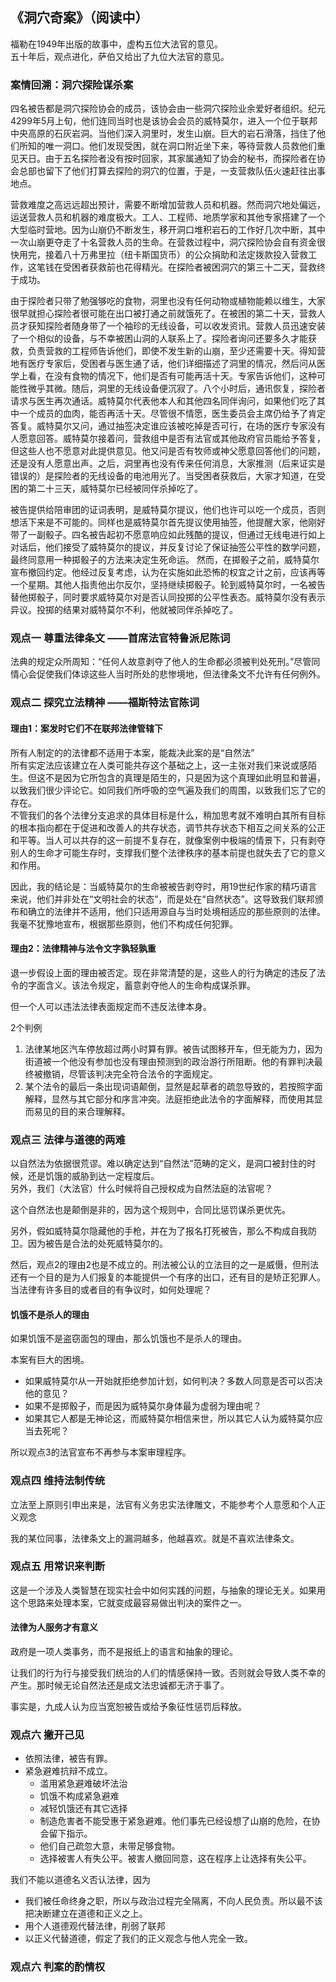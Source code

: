## 《洞穴奇案》（阅读中）
福勒在1949年出版的故事中，虚构五位大法官的意见。  
五十年后，观点进化，萨伯又给出了九位大法官的意见。  

### 案情回溯：洞穴探险谋杀案

四名被告都是洞穴探险协会的成员，该协会由一些洞穴探险业余爱好者组织。纪元4299年5月上旬，他们连同当时也是该协会会员的威特莫尔，进入一个位于联邦中央高原的石灰岩洞。当他们深入洞里时，发生山崩。巨大的岩石滑落，挡住了他们所知的唯一洞口。他们发现受困，就在洞口附近坐下来，等待营救人员救他们重见天日。由于五名探险者没有按时回家，其家属通知了协会的秘书，而探险者在协会总部也留下了他们打算去探险的洞穴的位置，于是，一支营救队伍火速赶往出事地点。  

营救难度之高远远超出预计，需要不断增加营救人员和机器。然而洞穴地处偏远，运送营救人员和机器的难度极大。工人、工程师、地质学家和其他专家搭建了一个大型临时营地。因为山崩仍不断发生，移开洞口堆积岩石的工作好几次中断，其中一次山崩更夺走了十名营救人员的生命。在营救过程中，洞穴探险协会自有资金很快用完，接着八十万弗里拉（纽卡斯国货币）的公众捐助和法定拨款投入营救工作，这笔钱在受困者获救前也花得精光。在探险者被困洞穴的第三十二天，营救终于成功。  

由于探险者只带了勉强够吃的食物，洞里也没有任何动物或植物能赖以维生，大家很早就担心探险者很可能在出口被打通之前就饿死了。在被困的第二十天，营救人员才获知探险者随身带了一个袖珍的无线设备，可以收发资讯。营救人员迅速安装了一个相似的设备，与不幸被困山洞的人联系上了。探险者询问还要多久才能获救，负责营救的工程师告诉他们，即使不发生新的山崩，至少还需要十天。得知营地有医疗专家后，受困者与医生通了话，他们详细描述了洞里的情况，然后问从医学上看，在没有食物的情况下，他们是否有可能再活十天。专家告诉他们，这种可能性微乎其微。随后，洞里的无线设备便沉寂了。八个小时后，通讯恢复，探险者请求与医生再次通话。威特莫尔代表他本人和其他四名同伴询问，如果他们吃了其中一个成员的血肉，能否再活十天。尽管很不情愿，医生委员会主席仍给予了肯定答复。威特莫尔又问，通过抽签决定谁应该被吃掉是否可行，在场的医疗专家没有人愿意回答。威特莫尔接着问，营救组中是否有法官或其他政府官员能给予答复，但这些人也不愿意对此提供意见。他又问是否有牧师或神父愿意回答他们的问题，还是没有人愿意出声。之后，洞里再也没有传来任何消息，大家推测（后来证实是错误的）是探险者的无线设备的电池用光了。当受困者获救后，大家才知道，在受困的第二十三天，威特莫尔已经被同伴杀掉吃了。  

被告提供给陪审团的证词表明，是威特莫尔提议，他们也许可以吃一个成员，否则想活下来是不可能的。同样也是威特莫尔首先提议使用抽签，他提醒大家，他刚好带了一副骰子。四名被告起初不愿意响应如此残酷的提议，但通过无线电进行如上对话后，他们接受了威特莫尔的提议，并反复讨论了保证抽签公平性的数学问题，最终同意用一种掷骰子的方法来决定生死命运。 然而，在掷骰子之前，威特莫尔宣布撤回约定。他经过反复考虑，认为在实施如此恐怖的权宜之计之前，应该再等一个星期。其他人指责他出尔反尔，坚持继续掷骰子。轮到威特莫尔时，一名被告替他掷骰子，同时要求威特莫尔对是否认同投掷的公平性表态。威特莫尔没有表示异议。投掷的结果对威特莫尔不利，他就被同伴杀掉吃了。


### 观点一 尊重法律条文 ——首席法官特鲁派尼陈词

法典的规定众所周知：“任何人故意剥夺了他人的生命都必须被判处死刑。”尽管同情心会促使我们体谅这些人当时所处的悲惨境地，但法律条文不允许有任何例外。


### 观点二 探究立法精神 ——福斯特法官陈词

#### 理由1：案发时它们不在联邦法律管辖下

所有人制定的的法律都不适用于本案，能裁决此案的是“自然法”  
所有实定法应该建立在人类可能共存这个基础之上，这一主张对我们来说或感陌生。但这不是因为它所包含的真理是陌生的，只是因为这个真理如此明显和普遍，以致我们很少评论它。如同我们所呼吸的空气遍及我们的周围，以致我们忘了它的存在。  
不管我们的各个法律分支追求的具体目标是什么，稍加思考就不难明白其所有目标的根本指向都在于促进和改善人的共存状态，调节共存状态下相互之间关系的公正和平等。当人可以共存的这一前提不复存在，就像案例中极端的情景下，只有剥夺别人的生命才可能生存时，支撑我们整个法律秩序的基本前提也就失去了它的意义和作用。

因此，我的结论是：当威特莫尔的生命被被告剥夺时，用19世纪作家的精巧语言来说，他们并非处在“文明社会的状态”，而是处在“自然状态”。这导致我们联邦颁布和确立的法律并不适用，他们只适用源自与当时处境相适应的那些原则的法律。我毫不犹豫地宣布，根据那些原则，他们不构成任何犯罪。

#### 理由2：法律精神与法令文字孰轻孰重

退一步假设上面的理由被否定。现在非常清楚的是，这些人的行为确定的违反了法令的字面含义。该法令规定，蓄意剥夺他人的生命构成谋杀罪。  

但一个人可以违法法律表面规定而不违反法律本身。

2个判例
1. 法律某地区汽车停放超过两小时算有罪。被告试图移开车，但无能为力，因为街道被一个他没有参加也没有理由预测到的政治游行所阻断。他的有罪判决最终被撤销，尽管该判决完全符合法令的字面规定。
2. 某个法令的最后一条出现词语颠倒，显然是起草者的疏忽导致的，若按照字面解释，显然与其它部分和序言冲突。法庭拒绝此法令的字面解释，而使用其显而易见的目的来合理解释。

### 观点三 法律与道德的两难

以自然法为依据很荒谬。难以确定达到“自然法”范畴的定义，是洞口被封住的时候，还是饥饿的威胁到达一定程度后。  
另外，我们（大法官）什么时候将自己授权成为自然法庭的法官呢？  

这个自然法也是颠倒是非的，因为这个规则中，合同比惩罚谋杀更优先。

另外，假如威特莫尔隐藏他的手枪，并在为了报名打死被告，那么不构成自我防卫。因为被告是合法的处死威特莫尔的。  

然后，观点2的理由2也是不成立的。刑法被公认的立法目的之一是威慑，但刑法还有一个目的是为人们报复的本能提供一个有序的出口，还有目的是矫正犯罪人。当法律有许多目的或者目的有争议时，如何处理呢？

#### 饥饿不是杀人的理由

如果饥饿不是盗窃面包的理由，那么饥饿也不是杀人的理由。

本案有巨大的困境。  
- 如果威特莫尔从一开始就拒绝参加计划，如何判决？多数人同意是否可以否决他的意见？
- 如果不是掷骰子，而是因为威特莫尔身体最为虚弱为理由呢？
- 如果其它人都是无神论这，而威特莫尔相信来世，所以其它人认为威特莫尔应当去死呢？

所以观点3的法官宣布不再参与本案审理程序。

### 观点四 维持法制传统
立法至上原则引申出来是，法官有义务忠实法律雕文，不能参考个人意愿和个人正义观念

我的某位同事，法律条文上的漏洞越多，他越喜欢。就是不喜欢法律条文。

### 观点五 用常识来判断

这是一个涉及人类智慧在现实社会中如何实践的问题，与抽象的理论无关。如果用这个思路来处理本案，它就变成最容易做出判决的案件之一。

#### 法律为人服务才有意义

政府是一项人类事务，而不是报纸上的语言和抽象的理论。

让我们的行为行与接受我们统治的人们的情感保持一致。否则就会导致人类不幸的产生。那时候无论自然法还是成文法忠诚都无济于事了。

事实是，九成人认为应当宽恕被告或给予象征性惩罚后释放。

### 观点六 撇开己见

- 依照法律，被告有罪。
- 紧急避难抗辩不成立。
    - 滥用紧急避难破坏法治
    - 饥饿不构成紧急避难
    - 减轻饥饿还有其它选择
    - 制造危害者不能受惠于紧急避难。他们事先已经设想了山崩的危险，在协会留下指示。
    - 他们自己疏忽大意，未带足够食物。
    - 选择被害人有失公平。被害人撤回同意，这在程序上让选择有失公平。

我们不能以道德名义否认法律，因为
- 我们被任命终身之职，所以与政治过程完全隔离，不向人民负责。所以最不该把决断建立在道德和正义之上。
- 用个人道德观代替法律，削弱了联邦
- 以正义代替道德，假定了我们的正义观念与他人完全一致。


### 观点六 判案的酌情权

